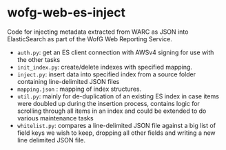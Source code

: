 # wofg-web-es-inject
Code for injecting metadata extracted from WARC as JSON into ElasticSearch as part of the WofG Web Reporting Service.

* `auth.py`: get an ES client connection with AWSv4 signing for use with the other tasks
* `init_index.py`: create/delete indexes with specified mapping.
* `inject.py`: insert data into specified index from a source folder containing line-delimited JSON files
* `mapping.json` : mapping of index structures.
* `util.py`: mainly for de-duplication of an existing ES index in case items were doubled up during the insertion process, contains logic for scrolling through all items in an index and could be extended to do various maintenance tasks
* `whitelist.py`: compares a line-delimited JSON file against a big list of field keys we wish to keep, dropping all other fields and writing a new line delimited JSON file.

